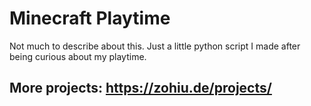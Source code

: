 # Minecraft Playtime
Not much to describe about this.
Just a little python script I made after being curious about my playtime.

## More projects: https://zohiu.de/projects/  
